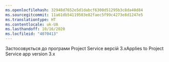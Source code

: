 ```yaml
---
ms.openlocfilehash: 32948d7652e5d1dabcf6300d51295b3c8da40d84
ms.sourcegitcommit: 11a61db54119503e82faec5f99c4273e8d1247e5
ms.translationtype: HT
ms.contentlocale: uk-UA
ms.lasthandoff: 10/16/2020
ms.locfileid: "4070413"
---
```

<span data-ttu-id="64179-101">Застосовується до програми Project Service версій 3.x</span><span class="sxs-lookup"><span data-stu-id="64179-101">Applies to Project Service app version 3.x</span></span>
